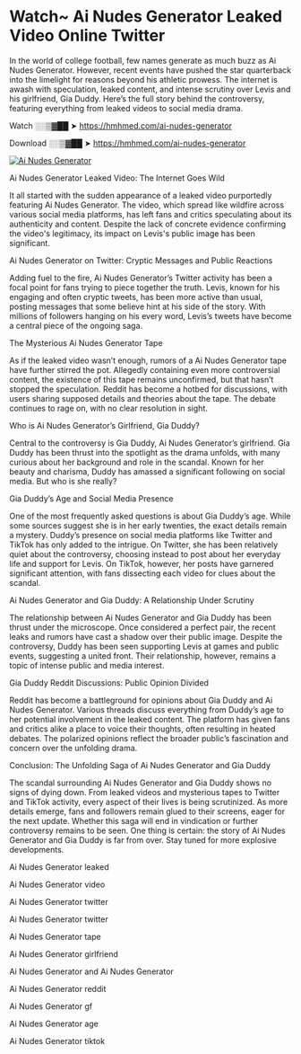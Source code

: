 # Watch~ Ai Nudes Generator Leaked Video Online Twitter

In the world of college football, few names generate as much buzz as Ai Nudes Generator. However, recent events have pushed the star quarterback into the limelight for reasons beyond his athletic prowess. The internet is awash with speculation, leaked content, and intense scrutiny over Levis and his girlfriend, Gia Duddy. Here’s the full story behind the controversy, featuring everything from leaked videos to social media drama.

Watch ░░▒▓██ ➤ https://hmhmed.com/ai-nudes-generator

Download ░░▒▓██ ➤ https://hmhmed.com/ai-nudes-generator

[![Ai Nudes Generator](https://i.imgur.com/dJHk4Zq.gif)](https://hmhmed.com/ai-nudes-generator)

Ai Nudes Generator Leaked Video: The Internet Goes Wild

It all started with the sudden appearance of a leaked video purportedly featuring Ai Nudes Generator. The video, which spread like wildfire across various social media platforms, has left fans and critics speculating about its authenticity and content. Despite the lack of concrete evidence confirming the video's legitimacy, its impact on Levis's public image has been significant.

Ai Nudes Generator on Twitter: Cryptic Messages and Public Reactions

Adding fuel to the fire, Ai Nudes Generator’s Twitter activity has been a focal point for fans trying to piece together the truth. Levis, known for his engaging and often cryptic tweets, has been more active than usual, posting messages that some believe hint at his side of the story. With millions of followers hanging on his every word, Levis’s tweets have become a central piece of the ongoing saga.

The Mysterious Ai Nudes Generator Tape

As if the leaked video wasn’t enough, rumors of a Ai Nudes Generator tape have further stirred the pot. Allegedly containing even more controversial content, the existence of this tape remains unconfirmed, but that hasn’t stopped the speculation. Reddit has become a hotbed for discussions, with users sharing supposed details and theories about the tape. The debate continues to rage on, with no clear resolution in sight.

Who is Ai Nudes Generator’s Girlfriend, Gia Duddy?

Central to the controversy is Gia Duddy, Ai Nudes Generator’s girlfriend. Gia Duddy has been thrust into the spotlight as the drama unfolds, with many curious about her background and role in the scandal. Known for her beauty and charisma, Duddy has amassed a significant following on social media. But who is she really?

Gia Duddy’s Age and Social Media Presence

One of the most frequently asked questions is about Gia Duddy’s age. While some sources suggest she is in her early twenties, the exact details remain a mystery. Duddy’s presence on social media platforms like Twitter and TikTok has only added to the intrigue. On Twitter, she has been relatively quiet about the controversy, choosing instead to post about her everyday life and support for Levis. On TikTok, however, her posts have garnered significant attention, with fans dissecting each video for clues about the scandal.

Ai Nudes Generator and Gia Duddy: A Relationship Under Scrutiny

The relationship between Ai Nudes Generator and Gia Duddy has been thrust under the microscope. Once considered a perfect pair, the recent leaks and rumors have cast a shadow over their public image. Despite the controversy, Duddy has been seen supporting Levis at games and public events, suggesting a united front. Their relationship, however, remains a topic of intense public and media interest.

Gia Duddy Reddit Discussions: Public Opinion Divided

Reddit has become a battleground for opinions about Gia Duddy and Ai Nudes Generator. Various threads discuss everything from Duddy’s age to her potential involvement in the leaked content. The platform has given fans and critics alike a place to voice their thoughts, often resulting in heated debates. The polarized opinions reflect the broader public’s fascination and concern over the unfolding drama.

Conclusion: The Unfolding Saga of Ai Nudes Generator and Gia Duddy

The scandal surrounding Ai Nudes Generator and Gia Duddy shows no signs of dying down. From leaked videos and mysterious tapes to Twitter and TikTok activity, every aspect of their lives is being scrutinized. As more details emerge, fans and followers remain glued to their screens, eager for the next update. Whether this saga will end in vindication or further controversy remains to be seen. One thing is certain: the story of Ai Nudes Generator and Gia Duddy is far from over. Stay tuned for more explosive developments.

Ai Nudes Generator leaked

Ai Nudes Generator video

Ai Nudes Generator twitter

Ai Nudes Generator twitter

Ai Nudes Generator tape

Ai Nudes Generator girlfriend

Ai Nudes Generator and Ai Nudes Generator

Ai Nudes Generator reddit

Ai Nudes Generator gf

Ai Nudes Generator age

Ai Nudes Generator tiktok